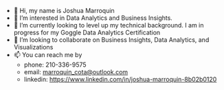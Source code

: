 - 👋 Hi, my name is Joshua Marroquin
- 👀 I’m interested in Data Analytics and Business Insights.
- 🌱 I’m currently looking to level up my technical background. I am in progress for my Goggle Data Analytics Certification
- 💞️ I’m looking to collaborate on Business Insights, Data Analytics, and Visualizations
- 📫 You can reach me by
	- phone: 210-336-9575
  	- email: marroquin_cota@outlook.com
     - linkedin: https://www.linkedin.com/in/joshua-marroquin-8b02b0120

            

<!---
jamarroquin/jamarroquin is a ✨ special ✨ repository because its `README.md` (this file) appears on your GitHub profile.
You can click the Preview link to take a look at your changes.
--->

